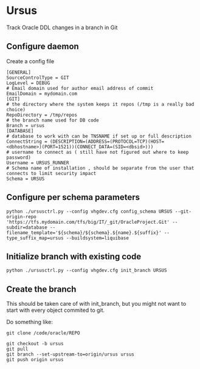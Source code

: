 # Ursus

Track Oracle DDL changes in a branch in Git

## Configure daemon

Create a config file

    [GENERAL]
    SourceControlType = GIT
    LogLevel = DEBUG
    # Email domain used for author email address of commit
    EmailDomain = mydomain.com
    [GIT]
    # the directory where the system keeps it repos (/tmp is a really bad choice)
    RepoDirectory = /tmp/repos
    # the branch name used for DB code
    Branch = ursus
    [DATABASE]
    # database to work with can be TNSNAME if set up or full description
    ConnectString = (DESCRIPTION=(ADDRESS=(PROTOCOL=TCP)(HOST=<dbhostname>)(PORT=1521))(CONNECT_DATA=(SID=<dbsid>)))
    # username to connect as ( still have not figured out where to keep password)
    Username = URSUS_RUNNER
    # Schema name of installation , should be separate from the user that connects to limit security impact
    Schema = URSUS

## Configure per schema parameters

    python ./ursusctrl.py --config vhgdev.cfg config_schema URSUS --git-origin-repo 'https://tfs.mydomain.com/tfs/big/IT/_git/OracleProject.Git' --subdir=database --filename_template='${schema}/${schema}.${name}.${suffix}' --type_suffix_map=ursus --buildsystem=liquibase

## Initialize branch with existing code

    python ./ursusctrl.py --config vhgdev.cfg init_branch URSUS

## Create the branch

This should be taken care of with init_branch, but you might not want to start with every object commited to git.

Do something like:

    git clone /code/oracle/REPO

    git checkout -b ursus
    git pull
    git branch --set-upstream-to=origin/ursus ursus
    git push origin ursus
